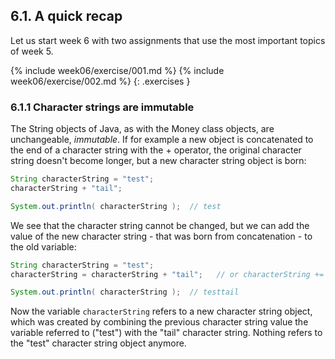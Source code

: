## 6.1. A quick recap

Let us start week 6 with two assignments that use the most important topics of week 5.

{% include week06/exercise/001.md %}
{% include week06/exercise/002.md %}
{: .exercises }

### 6.1.1 Character strings are immutable
The String objects of Java, as with the Money class objects, are unchangeable, *immutable*. If for example a new object is concatenated to the end of a character string with the + operator, the original character string doesn't become longer, but a new character string object is born:

```java
String characterString = "test";
characterString + "tail";

System.out.println( characterString );  // test
```

We see that the character string cannot be changed, but we can add the value of the new character string - that was born from concatenation - to the old variable:

```java
String characterString = "test";
characterString = characterString + "tail";   // or characterString += "tail";

System.out.println( characterString );  // testtail
```

Now the variable `characterString` refers to a new character string object, which was created by combining the previous character string value the variable referred to ("test") with the "tail" character string. Nothing refers to the "test" character string object anymore.


